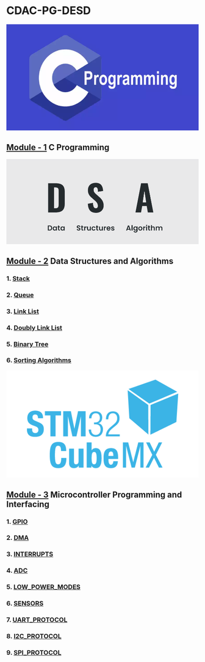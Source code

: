 # CDAC-PG-DESD<br>
![](resources/images/c.png)
## [Module - 1](/C_Program) C Programming <br>
![](resources/images/DSA.png)
## [Module - 2](/Data_Structure) Data Structures and Algorithms <br>
### 1. [Stack](/Data_Structure/readme.md)
### 2. [Queue](/Data_Structure/readme.md)
### 3. [Link List](/Data_Structure/readme.md)
### 4. [Doubly Link List](/Data_Structure/readme.md)
### 5. [Binary Tree](/Data_Structure/readme.md)
### 6. [Sorting Algorithms](/Data_Structure/readme.md)<br>
![](resources/images/STM.png)
## [Module - 3](/Microcontroller_Programming_&_Interfacing/readme.md) Microcontroller Programming and Interfacing
### 1. [GPIO](/Microcontroller_Programming_&_Interfacing/readme.md)
### 2. [DMA](/Microcontroller_Programming_&_Interfacing/readme.md)
### 3. [INTERRUPTS](/Microcontroller_Programming_&_Interfacing/readme.md)
### 4. [ADC](/Microcontroller_Programming_&_Interfacing/readme.md)
### 5. [LOW_POWER_MODES](/Microcontroller_Programming_&_Interfacing/readme.md)
### 6. [SENSORS](/Microcontroller_Programming_&_Interfacing/readme.md)
### 7. [UART_PROTOCOL](/Microcontroller_Programming_&_Interfacing/readme.md)
### 8. [I2C_PROTOCOL](/Microcontroller_Programming_&_Interfacing/readme.md)
### 9. [SPI_PROTOCOL](/Microcontroller_Programming_&_Interfacing/readme.md)



